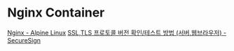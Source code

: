 # Nginx Container

[Nginx - Alpine Linux](https://wiki.alpinelinux.org/wiki/Nginx)
[SSL,TLS 프로토콜 버전 확인/테스트 방법 (서버,웹브라우저) - SecureSign](https://www.sslcert.co.kr/guides/kb/88)
